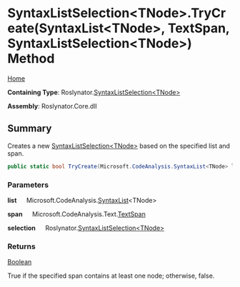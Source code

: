 # SyntaxListSelection\<TNode>\.TryCreate\(SyntaxList\<TNode>, TextSpan, SyntaxListSelection\<TNode>\) Method

[Home](../../../README.md)

**Containing Type**: Roslynator\.[SyntaxListSelection\<TNode>](../README.md)

**Assembly**: Roslynator\.Core\.dll

## Summary

Creates a new [SyntaxListSelection\<TNode>](../README.md) based on the specified list and span\.

```csharp
public static bool TryCreate(Microsoft.CodeAnalysis.SyntaxList<TNode> list, Microsoft.CodeAnalysis.Text.TextSpan span, out Roslynator.SyntaxListSelection<TNode> selection)
```

### Parameters

**list** &emsp; Microsoft\.CodeAnalysis\.[SyntaxList](https://docs.microsoft.com/en-us/dotnet/api/microsoft.codeanalysis.syntaxlist-1)\<TNode>

**span** &emsp; Microsoft\.CodeAnalysis\.Text\.[TextSpan](https://docs.microsoft.com/en-us/dotnet/api/microsoft.codeanalysis.text.textspan)

**selection** &emsp; Roslynator\.[SyntaxListSelection\<TNode>](../README.md)

### Returns

[Boolean](https://docs.microsoft.com/en-us/dotnet/api/system.boolean)

True if the specified span contains at least one node; otherwise, false\.
